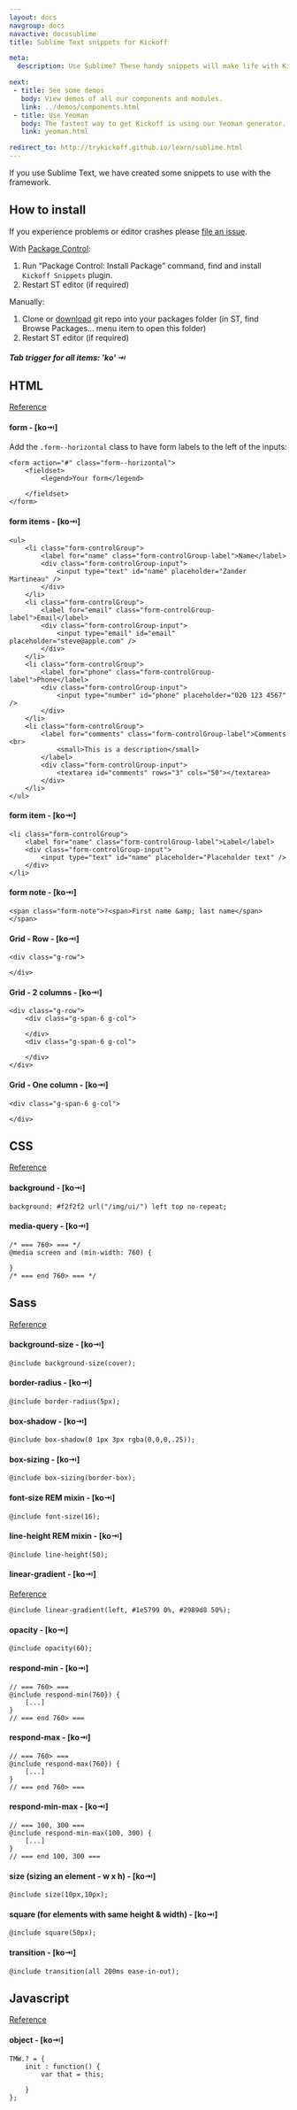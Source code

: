 ```yaml
---
layout: docs
navgroup: docs
navactive: docssublime
title: Sublime Text snippets for Kickoff

meta:
  description: Use Sublime? These handy snippets will make life with Kickoff even easier.

next:
 - title: See some demos
   body: View demos of all our components and modules.
   link: ../demos/components.html
 - title: Use Yeoman
   body: The fastest way to get Kickoff is using our Yeoman generator. Find out about it here.
   link: yeoman.html

redirect_to: http://trykickoff.github.io/learn/sublime.html
---
```


If you use Sublime Text, we have created some snippets to use with the framework.

## How to install

If you experience problems or editor crashes please [file an issue](https://github.com/sergeche/emmet-sublime/issues).

With [Package Control](http://wbond.net/sublime_packages/package_control):

1. Run “Package Control: Install Package” command, find and install `Kickoff Snippets` plugin.
2. Restart ST editor (if required)

Manually:

1. Clone or [download](https://github.com/tmwagency/Kickoff-snippets/archive/master.zip) git repo into your packages folder (in ST, find Browse Packages... menu item to open this folder)
2. Restart ST editor (if required)

##### Tab trigger for all items: 'ko' &#8677;

## HTML
[Reference](https://github.com/tmwagency/Kickoff-snippets/tree/master/HTML)

#### form - [ko&#8677;]
Add the `.form--horizontal` class to have form labels to the left of the inputs:

	<form action="#" class="form--horizontal">
		<fieldset>
			<legend>Your form</legend>

		</fieldset>
	</form>


#### form items - [ko&#8677;]

	<ul>
		<li class="form-controlGroup">
			<label for="name" class="form-controlGroup-label">Name</label>
			<div class="form-controlGroup-input">
				<input type="text" id="name" placeholder="Zander Martineau" />
			</div>
		</li>
		<li class="form-controlGroup">
			<label for="email" class="form-controlGroup-label">Email</label>
			<div class="form-controlGroup-input">
				<input type="email" id="email" placeholder="steve@apple.com" />
			</div>
		</li>
		<li class="form-controlGroup">
			<label for="phone" class="form-controlGroup-label">Phone</label>
			<div class="form-controlGroup-input">
				<input type="number" id="phone" placeholder="020 123 4567" />
			</div>
		</li>
		<li class="form-controlGroup">
			<label for="comments" class="form-controlGroup-label">Comments <br>
				<small>This is a description</small>
			</label>
			<div class="form-controlGroup-input">
				<textarea id="comments" rows="3" cols="50"></textarea>
			</div>
		</li>
	</ul>


#### form item - [ko&#8677;]

	<li class="form-controlGroup">
		<label for="name" class="form-controlGroup-label">Label</label>
		<div class="form-controlGroup-input">
			<input type="text" id="name" placeholder="Placeholder text" />
		</div>
	</li>


#### form note - [ko&#8677;]

	<span class="form-note">?<span>First name &amp; last name</span></span>


#### Grid - Row - [ko&#8677;]

	<div class="g-row">

	</div>


#### Grid - 2 columns - [ko&#8677;]

	<div class="g-row">
		<div class="g-span-6 g-col">

		</div>
		<div class="g-span-6 g-col">

		</div>
	</div>


#### Grid - One column - [ko&#8677;]

	<div class="g-span-6 g-col">

	</div>


## CSS
[Reference](https://github.com/tmwagency/Kickoff-snippets/tree/master/CSS)

#### background - [ko&#8677;]

	background: #f2f2f2 url("/img/ui/") left top no-repeat;


#### media-query - [ko&#8677;]

	/* === 760> === */
	@media screen and (min-width: 760) {

	}
	/* === end 760> === */


## Sass
[Reference](https://github.com/tmwagency/Kickoff-snippets/tree/master/SCSS)

#### background-size - [ko&#8677;]

	@include background-size(cover);


#### border-radius - [ko&#8677;]

	@include border-radius(5px);


#### box-shadow - [ko&#8677;]

	@include box-shadow(0 1px 3px rgba(0,0,0,.25));


#### box-sizing - [ko&#8677;]

	@include box-sizing(border-box);


#### font-size REM mixin - [ko&#8677;]

	@include font-size(16);


#### line-height REM mixin - [ko&#8677;]

	@include line-height(50);


#### linear-gradient - [ko&#8677;]
[Reference](https://github.com/tmwagency/kickoff/blob/master/scss/mixins/_linear-gradient.scss)

	@include linear-gradient(left, #1e5799 0%, #2989d8 50%);


#### opacity - [ko&#8677;]

	@include opacity(60);


#### respond-min - [ko&#8677;]

	// === 760> ===
	@include respond-min(760}) {
		[...]
	}
	// === end 760> ===


#### respond-max - [ko&#8677;]

	// === 760> ===
	@include respond-max(760}) {
		[...]
	}
	// === end 760> ===


#### respond-min-max - [ko&#8677;]

	// === 100, 300 ===
	@include respond-min-max(100, 300) {
		[...]
	}
	// === end 100, 300 ===


#### size (sizing an element - w x h) - [ko&#8677;]

	@include size(10px,10px);


#### square (for elements with same height & width) - [ko&#8677;]

	@include square(50px);


#### transition - [ko&#8677;]

	@include transition(all 200ms ease-in-out);


## Javascript
[Reference](https://github.com/tmwagency/Kickoff-snippets/tree/master/Javascript)

#### object - [ko&#8677;]

	TMW.? = {
		init : function() {
			var that = this;

		}
	};
